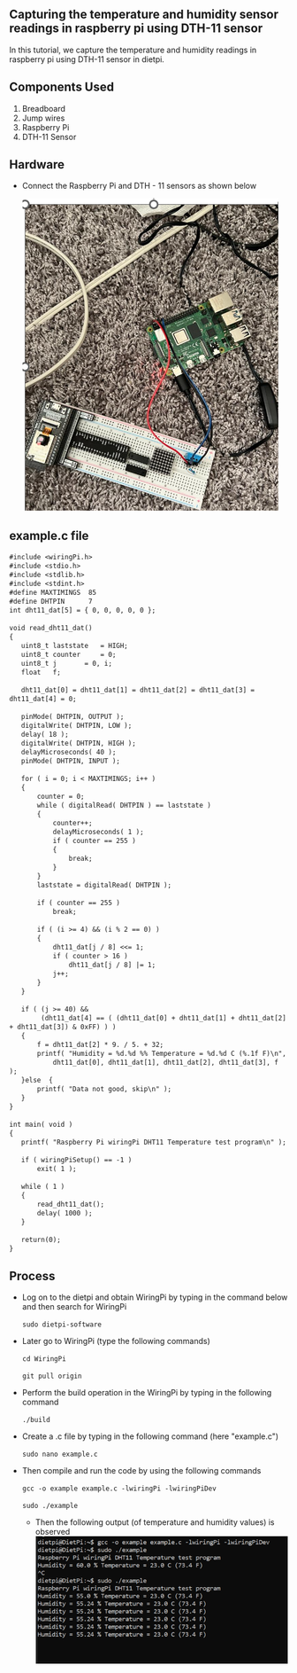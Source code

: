 ## Capturing the temperature and humidity sensor readings in raspberry pi using DTH-11 sensor
In this tutorial, we capture the temperature and humidity readings in raspberry pi using DTH-11 sensor in dietpi.

## Components Used
1.	Breadboard
2.	Jump wires
3.	Raspberry Pi
4.	DTH-11 Sensor

## Hardware
- Connect the Raspberry Pi and DTH - 11 sensors as shown below 



  ![image](Image_Directory/dth11_pi_connection.png)
  
 ## example.c file
 ```
 #include <wiringPi.h>
#include <stdio.h>
#include <stdlib.h>
#include <stdint.h>
#define MAXTIMINGS	85
#define DHTPIN		7
int dht11_dat[5] = { 0, 0, 0, 0, 0 };
 
void read_dht11_dat()
{
	uint8_t laststate	= HIGH;
	uint8_t counter		= 0;
	uint8_t j		= 0, i;
	float	f; 
 
	dht11_dat[0] = dht11_dat[1] = dht11_dat[2] = dht11_dat[3] = dht11_dat[4] = 0;
 
	pinMode( DHTPIN, OUTPUT );
	digitalWrite( DHTPIN, LOW );
	delay( 18 );
	digitalWrite( DHTPIN, HIGH );
	delayMicroseconds( 40 );
	pinMode( DHTPIN, INPUT );
 
	for ( i = 0; i < MAXTIMINGS; i++ )
	{
		counter = 0;
		while ( digitalRead( DHTPIN ) == laststate )
		{
			counter++;
			delayMicroseconds( 1 );
			if ( counter == 255 )
			{
				break;
			}
		}
		laststate = digitalRead( DHTPIN );
 
		if ( counter == 255 )
			break;
 
		if ( (i >= 4) && (i % 2 == 0) )
		{
			dht11_dat[j / 8] <<= 1;
			if ( counter > 16 )
				dht11_dat[j / 8] |= 1;
			j++;
		}
	}
 
	if ( (j >= 40) &&
	     (dht11_dat[4] == ( (dht11_dat[0] + dht11_dat[1] + dht11_dat[2] + dht11_dat[3]) & 0xFF) ) )
	{
		f = dht11_dat[2] * 9. / 5. + 32;
		printf( "Humidity = %d.%d %% Temperature = %d.%d C (%.1f F)\n",
			dht11_dat[0], dht11_dat[1], dht11_dat[2], dht11_dat[3], f );
	}else  {
		printf( "Data not good, skip\n" );
	}
}
 
int main( void )
{
	printf( "Raspberry Pi wiringPi DHT11 Temperature test program\n" );
 
	if ( wiringPiSetup() == -1 )
		exit( 1 );
 
	while ( 1 )
	{
		read_dht11_dat();
		delay( 1000 ); 
	}
 
	return(0);
}

``` 

## Process


- Log on to the dietpi and obtain WiringPi by typing in the command below and then search for WiringPi
   
   `sudo dietpi-software`
 -  Later go to WiringPi (type the following commands)


     `cd WiringPi`

    `git pull origin`
- Perform the build operation in the WiringPi by typing in the following command

    `./build`
- Create a .c file by typing in the following command (here "example.c")

  `sudo nano example.c`
 - Then compile and run the code by using the following commands
 
   `gcc -o example example.c -lwiringPi -lwiringPiDev`
   
    `sudo ./example`
    
   - Then the following output (of temperature and humidity values) is observed
    ![image](Image_Directory/output.png)
   



    



